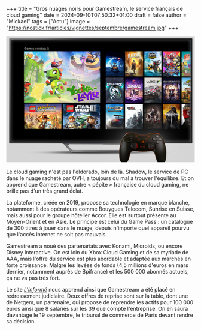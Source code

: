 +++
title = "Gros nuages noirs pour Gamestream, le service français de cloud gaming"
date = 2024-09-10T07:50:32+01:00
draft = false
author = "Mickael"
tags = ["Actu"]
image = "https://nostick.fr/articles/vignettes/septembre/gamestream.jpg"
+++

![Gamestream](gamestream.jpg "")

Le cloud gaming n'est pas l'eldorado, loin de là. Shadow, le service de PC dans le nuage racheté par OVH, a toujours du mal à trouver l'équilibre. Et on apprend que Gamestream, autre « pépite » française du cloud gaming, ne brille pas d'un très grand éclat.

La plateforme, créée en 2019, propose sa technologie en marque blanche, notamment à des opérateurs comme Bouygues Telecom, Sunrise en Suisse, mais aussi pour le groupe hôtelier Accor. Elle est surtout présente au Moyen-Orient et en Asie. Le principe est celui du Game Pass : un catalogue de 300 titres à jouer dans le nuage, depuis n'importe quel appareil pourvu que l'accès internet ne soit pas mauvais.

Gamestream a noué des partenariats avec Konami, Microids, ou encore Disney Interactive. On est loin du Xbox Cloud Gaming et de sa myriade de AAA, mais l'offre du service est plus abordable et adaptée aux marchés en forte croissance. Malgré les levées de fonds (4,5 millions d'euros en mars dernier, notamment auprès de Bpifrance) et les 500 000 abonnés actuels, ça ne va pas très fort.

Le site *[L'Informé](https://www.linforme.com/tech-telecom/article/gamestream-le-netflix-francais-du-jeu-video-en-redressement-judiciaire_2012.html)* nous apprend ainsi que Gamestream a été placé en redressement judiciaire. Deux offres de reprise sont sur la table, dont une de Netgem, un partenaire, qui propose de reprendre les actifs pour 100 000 euros ainsi que 8 salariés sur les 39 que compte l'entreprise. On en saura davantage le 19 septembre, le tribunal de commerce de Paris devant rendre sa décision.